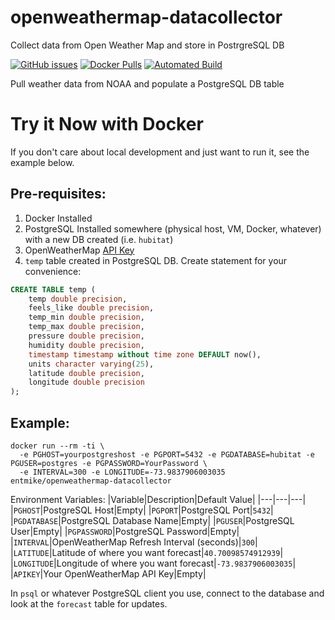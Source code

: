# openweathermap-datacollector
Collect data from Open Weather Map and store in PostrgreSQL DB

[![GitHub issues](https://img.shields.io/github/issues/entmike/openweathermap-datacollector.svg)](https://github.com/entmike/openweathermap-datacollector/issues)
[![Docker Pulls](https://img.shields.io/docker/pulls/entmike/openweathermap-datacollector.svg)](https://hub.docker.com/r/entmike/openweathermap-datacollector/)
[![Automated Build](https://img.shields.io/docker/cloud/automated/entmike/openweathermap-datacollector.svg)](https://hub.docker.com/r/entmike/openweathermap-datacollector/)

Pull weather data from NOAA and populate a PostgreSQL DB table

# Try it Now with Docker
If you don't care about local development and just want to run it, see the example below.

## Pre-requisites:

1. Docker Installed
2. PostgreSQL Installed somewhere (physical host, VM, Docker, whatever) with a new DB created (i.e. `hubitat`)
3. OpenWeatherMap [API Key](https://openweathermap.org/api)
3. `temp` table created in PostgreSQL DB.  Create statement for your convenience:
```sql
CREATE TABLE temp (
    temp double precision,
    feels_like double precision,
    temp_min double precision,
    temp_max double precision,
    pressure double precision,
    humidity double precision,
    timestamp timestamp without time zone DEFAULT now(),
    units character varying(25),
    latitude double precision,
    longitude double precision
);
```

## Example:
```
docker run --rm -ti \
  -e PGHOST=yourpostgreshost -e PGPORT=5432 -e PGDATABASE=hubitat -e PGUSER=postgres -e PGPASSWORD=YourPassword \
  -e INTERVAL=300 -e LONGITUDE=-73.9837906003035 entmike/openweathermap-datacollector
```

Environment Variables:
|Variable|Description|Default Value|
|---|---|---|
|`PGHOST`|PostgreSQL Host|Empty|
|`PGPORT`|PostgreSQL Port|`5432`|
|`PGDATABASE`|PostgreSQL Database Name|Empty|
|`PGUSER`|PostgreSQL User|Empty|
|`PGPASSWORD`|PostgreSQL Password|Empty|
|`INTERVAL`|OpenWeatherMap Refresh Interval (seconds)|`300`|
|`LATITUDE`|Latitude of where you want forecast|`40.70098574912939`|
|`LONGITUDE`|Longitude of where you want forecast|`-73.9837906003035`|
|`APIKEY`|Your OpenWeatherMap API Key|Empty|

In `psql` or whatever PostgreSQL client you use, connect to the database and look at the `forecast` table for updates.
